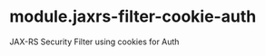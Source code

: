 module.jaxrs-filter-cookie-auth
===============================

JAX-RS Security Filter using cookies for Auth
